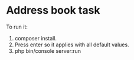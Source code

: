 Address book task
========================

To run it:

1. composer install.
2. Press enter so it applies with all default values.
3. php bin/console server:run